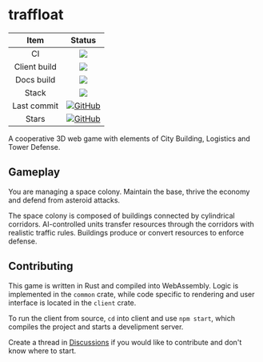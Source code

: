 # traffloat

| Item | Status |
| :---: | :---: |
| CI | [![](https://github.com/traffloat/traffloat/actions/workflows/ci.yml/badge.svg?branch=master)](https://github.com/traffloat/traffloat/actions/workflows/ci.yml) |
| Client build | [![](https://github.com/traffloat/traffloat/actions/workflows/client.yml/badge.svg?branch=master)](https://traffloat.github.io/master) |
| Docs build | [![](https://github.com/traffloat/traffloat/actions/workflows/docs.yml/badge.svg?branch=master)](https://traffloat.github.io/api/master/traffloat) |
| Stack | [![](http://img.shields.io/badge/tech-stack-0690fa.svg?style=flat)](https://stackshare.io/sof3/traffloat) |
| Last commit | [![GitHub](https://img.shields.io/github/last-commit/SOF3/serde-iter)](https://github.com/SOF3/serde-iter) |
| Stars | [![GitHub](https://img.shields.io/github/stars/SOF3/serde-iter?style=social)](https://github.com/SOF3/serde-iter) |

A cooperative 3D web game with elements of City Building, Logistics and Tower Defense.

## Gameplay
You are managing a space colony.
Maintain the base, thrive the economy and defend from asteroid attacks.

The space colony is composed of buildings
connected by cylindrical corridors.
AI-controlled units transfer resources through the corridors
with realistic traffic rules.
Buildings produce or convert resources to enforce defense.

## Contributing
This game is written in Rust and compiled into WebAssembly.
Logic is implemented in the `common` crate,
while code specific to rendering and user interface is located in the `client` crate.

To run the client from source, `cd` into client and use `npm start`,
which compiles the project and starts a develipment server.

Create a thread in [Discussions](https://github.com/SOF3/traffloat/discussions)
if you would like to contribute and don't know where to start.
